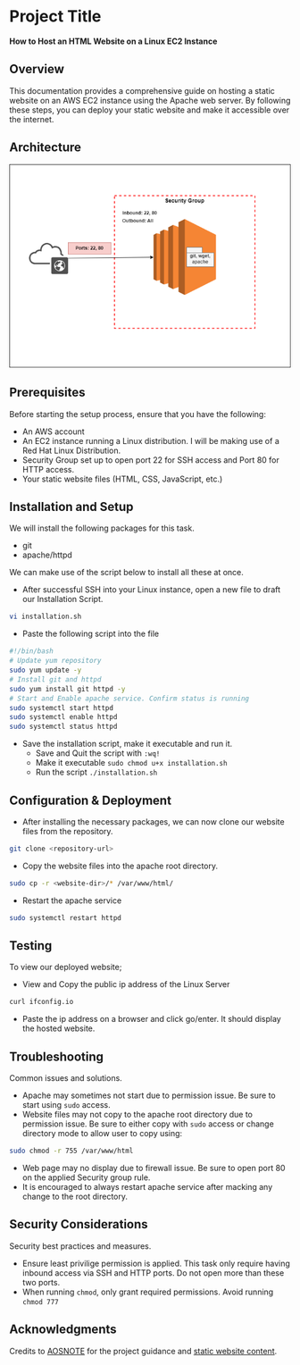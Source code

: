 # Project Title
**How to Host an HTML Website on a Linux EC2 Instance**
## Overview
This documentation provides a comprehensive guide on hosting a static website on an AWS EC2 instance using the Apache web server. By following these steps, you can deploy your static website and make it accessible over the internet.

## Architecture
![Description of the project's architecture](./assets/Architectural_Diagram.png)

## Prerequisites
Before starting the setup process, ensure that you have the following:

- An AWS account
- An EC2 instance running a Linux distribution. I will be making use of a Red Hat Linux Distribution.
- Security Group set up to open port 22 for SSH access and Port 80 for HTTP access.
- Your static website files (HTML, CSS, JavaScript, etc.)

## Installation and Setup
We will install the following packages for this task.
- git
- apache/httpd

We can make use of the script below to install all these at once.
- After successful SSH into your Linux instance, open a new file to draft our Installation Script.
```sh
vi installation.sh
```
- Paste the following script into the file
```sh
#!/bin/bash
# Update yum repository
sudo yum update -y
# Install git and httpd
sudo yum install git httpd -y
# Start and Enable apache service. Confirm status is running
sudo systemctl start httpd
sudo systemctl enable httpd
sudo systemctl status httpd
```
- Save the installation script, make it executable and run it.
    - Save and Quit the script with `:wq!`
    - Make it executable `sudo chmod u+x installation.sh`
    - Run the script `./installation.sh`


## Configuration & Deployment
- After installing the necessary packages, we can now clone our website files from the repository.
```sh
git clone <repository-url>
```
- Copy the website files into the apache root directory.
```sh
sudo cp -r <website-dir>/* /var/www/html/
```
- Restart the apache service
```sh
sudo systemctl restart httpd
```

## Testing
To view our deployed website;
- View and Copy the public ip address of the Linux Server
```sh
curl ifconfig.io
```
- Paste the ip address on a browser and click go/enter. It should display the hosted website.


## Troubleshooting
Common issues and solutions.
- Apache may sometimes not start due to permission issue. Be sure to start using `sudo` access.
- Website files may not copy to the apache root directory due to permission issue. Be sure to either copy with `sudo` access or change directory mode to allow user to copy using:
```sh
sudo chmod -r 755 /var/www/html
```
- Web page may no display due to firewall issue. Be sure to open port 80 on the applied Security group rule.
- It is encouraged to always restart apache service after macking any change to the root directory.

## Security Considerations
Security best practices and measures.
- Ensure least privilige permission is applied. This task only require having inbound access via SSH and HTTP ports. Do not open more than these two ports.
- When running `chmod`, only grant required permissions. Avoid running `chmod 777`

## Acknowledgments
Credits to [AOSNOTE](https://www.aosnote.com/) for the project guidance and [static website content](https://github.com/azeezsalu/techmax).